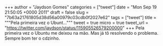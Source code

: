 
+++
author = "Jaydson Gomes"
categories = ["tweet"]
date = "Mon Sep 19 21:50:05 +0000 2011"
draft = false
slug = "7b63a21761805d38d56a00979c03cdb0f2027e62"
tags = ["tweet"]
title = """Pela primeira vez o Ubunt..."""
tweet = true
micro = true
tweet_url = "https://twitter.com/jaydson/status/115905526579200000"
+++
Pela primeira vez o Ubuntu me deixou na mão. Mas já tô resolvendo o problema. Sempre bom ter o cdzinho.
